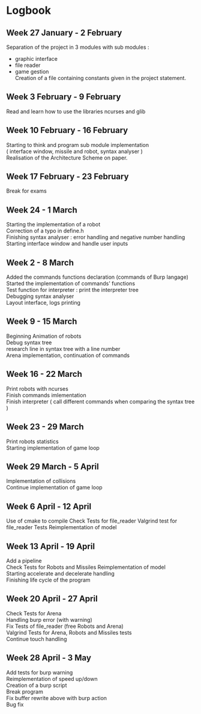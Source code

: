 # Logbook

## Week 27 January - 2 February
Separation of the project in 3 modules with sub modules :  
  - graphic interface  
  - file reader  
  - game gestion  
Creation of a file containing constants given in the project statement.  

## Week 3 February - 9 February
Read and learn how to use the libraries ncurses and glib   

## Week 10 February - 16 February
Starting to think and program sub module implementation  
( interface window, missile and robot, syntax analyser )  
Realisation of the Architecture Scheme on paper.  

## Week 17 February - 23 February
Break for exams  

## Week 24 - 1 March
Starting the implementation of a robot  
Correction of a typo in define.h  
Finishing syntax analyser : error handling and negative number handling  
Starting interface window and handle user inputs  

## Week 2 - 8 March
Added the commands functions declaration (commands of Burp langage)  
Started the implementation of commands' functions  
Test function for interpreter : print the interpreter tree  
Debugging syntax analyser  
Layout interface, logs printing  

## Week 9 - 15 March
Beginning Animation of robots  
Debug syntax tree  
research line in syntax tree with a line number  
Arena implementation, continuation of commands  

## Week 16 - 22 March
Print robots with ncurses    
Finish commands imlementation  
Finish interpreter ( call different commands when comparing the syntax tree )

## Week 23 - 29 March

Print robots statistics  
Starting implementation of game loop  

## Week 29 March - 5 April

Implementation of collisions  
Continue implementation of game loop  

## Week 6 April - 12 April
Use of cmake to compile
Check Tests for file_reader
Valgrind test for file_reader Tests
Reimplementation of model

## Week 13 April - 19 April
Add a pipeline  
Check Tests for Robots and Missiles
Reimplementation of model  
Starting accelerate and decelerate handling  
Finishing life cycle of the program  

## Week 20 April - 27 April
Check Tests for Arena  
Handling burp error (with warning)  
Fix Tests of file_reader (free Robots and Arena)  
Valgrind Tests for Arena, Robots and Missiles tests  
Continue touch handling  

## Week 28 April - 3 May
Add tests for burp warning  
Reimplementation of speed up/down  
Creation of a burp script  
Break program  
Fix buffer rewrite above with burp action  
Bug fix  